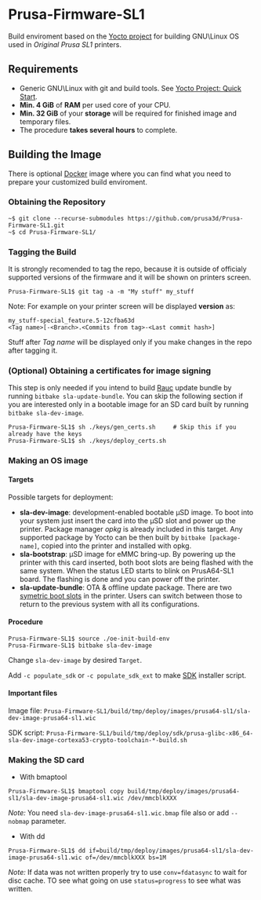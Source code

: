 # Prusa-Firmware-SL1

Build enviroment based on the [Yocto project](https://www.yoctoproject.org/) for building GNU\Linux OS used in *Original Prusa SL1* printers.

## Requirements

- Generic GNU\Linux with git and build tools. See [Yocto Project: Quick Start](https://www.yoctoproject.org/docs/1.8/yocto-project-qs/yocto-project-qs.html#yp-resources).
- **Min. 4 GiB** of **RAM** per used core of your CPU.
- **Min. 32 GiB** of your **storage** will be required for finished image and temporary files.
- The procedure **takes several hours** to complete.

## Building the Image

There is optional [Docker](https://www.docker.com/) image where you can find what you need to prepare your customized build enviroment.

### Obtaining the Repository

```console
~$ git clone --recurse-submodules https://github.com/prusa3d/Prusa-Firmware-SL1.git
~$ cd Prusa-Firmware-SL1/
```

### Tagging the Build

It is strongly recomended to tag the repo, because it is outside of officialy supported versions of the firmware and it will be shown on printers screen.

```console
Prusa-Firmware-SL1$ git tag -a -m "My stuff" my_stuff
```

Note: For example on your printer screen will be displayed **version** as:

```
my_stuff-special_feature.5-12cfba63d
<Tag name>[-<Branch>.<Commits from tag>-<Last commit hash>]
```

Stuff after *Tag name* will be displayed only if you make changes in the repo after tagging it. 


### (Optional) Obtaining a certificates for image signing

This step is only needed if you intend to build [Rauc](https://rauc.io/) update bundle by running `bitbake sla-update-bundle`. You can skip the following section if you are interested only in a bootable image for an SD card built by running `bitbake sla-dev-image`.

```console
Prusa-Firmware-SL1$ sh ./keys/gen_certs.sh     # Skip this if you already have the keys
Prusa-Firmware-SL1$ sh ./keys/deploy_certs.sh
```

### Making an OS image

#### Targets

Possible targets for deployment:

- **sla-dev-image**: development-enabled bootable μSD image. To boot into your system just insert the card into the μSD slot and power up the printer. Package manager *opkg* is already included in this target. Any supported package by Yocto can be then built by `bitbake [package-name]`, copied into the printer and installed with opkg.
- **sla-bootstrap**: μSD image for eMMC bring-up. By powering up the printer with this card inserted, both boot slots are being flashed with the same system. When the status LED starts to blink on PrusA64-SL1 board. The flashing is done and you can power off the printer.
- **sla-update-bundle**: OTA & offline update package. There are two [symetric boot slots](https://rauc.readthedocs.io/en/latest/scenarios.html#symmetric-root-fs-slots) in the printer. Users can switch between those to return to the previous system with all its configurations.

#### Procedure

```console
Prusa-Firmware-SL1$ source ./oe-init-build-env
Prusa-Firmware-SL1$ bitbake sla-dev-image 
```

Change `sla-dev-image` by desired `Target`.

Add `-c populate_sdk` or `-c populate_sdk_ext` to make [SDK](https://www.yoctoproject.org/docs/latest/sdk-manual/sdk-manual.html) installer script.

#### Important files

Image file: `Prusa-Firmware-SL1/build/tmp/deploy/images/prusa64-sl1/sla-dev-image-prusa64-sl1.wic` 

SDK script: `Prusa-Firmware-SL1/build/tmp/deploy/sdk/prusa-glibc-x86_64-sla-dev-image-cortexa53-crypto-toolchain-*-build.sh`

### Making the SD card

- With bmaptool 
```console
Prusa-Firmware-SL1$ bmaptool copy build/tmp/deploy/images/prusa64-sl1/sla-dev-image-prusa64-sl1.wic /dev/mmcblkXXX
```
*Note:* You need `sla-dev-image-prusa64-sl1.wic.bmap` file also or add `--nobmap` parameter.

- With dd
```console
Prusa-Firmware-SL1$ dd if=build/tmp/deploy/images/prusa64-sl1/sla-dev-image-prusa64-sl1.wic of=/dev/mmcblkXXX bs=1M
```
*Note:* If data was not written properly try to use `conv=fdatasync` to wait for disc cache. TO see what going on use `status=progress` to see what was written.